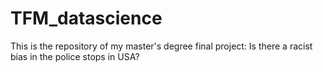 # TFM_datascience
This is the repository of my master's degree final project: Is there a racist bias in the police stops in USA?
